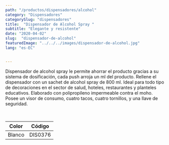 ```yaml
---
path: "/productos/dispensadores/alcohol"
category: "Dispensadores"
categorySlug: "dispensadores"
title:  "Dispensador de Alcohol Spray "
subtitle: "Elegante y resistente"
date: "2020-04-02"
slug:  "dispensador-de-alcohol"
featuredImage: "../../../images/dispensador-de-alcohol.jpg"
lang: "es-EC"


---
```

Dispensador de alcohol spray  le permite ahorrar el producto  gracias a su sistema de dosificación, cada push arroja un ml del producto. Rellene el dispensador con un  sachet de alcohol spray de 800 ml. Ideal para todo tipo de decoraciones en el sector de salud, hoteles, restaurantes y planteles educativos. Elaborado con polipropileno impermeable contra el moho. Posee un visor de consumo, cuatro tacos, cuatro tornillos, y una llave de seguridad.


<br>
<table class="min-w-full md:min-w-0 divide-y-0 divide-gray-200">
          <thead class=" bg-white">
            <tr>
              <th scope="col" class="px-6 text-center text-xs font-medium text-primary-lighter uppercase tracking-wider">
                Color
              </th>
              <th scope="col" class="px-6 py-3 text-center text-xs font-medium text-primary-lighter uppercase tracking-wider">
                Código
              </th>
            </tr>
          </thead>
          <tbody>
            <tr class="bg-gray-400">
              <td class="px-6 py-4 whitespace-nowrap text-sm text-gray-700 text-center">
              Blanco
              </td>
              <td class="px-6 py-4 whitespace-nowrap text-sm text-gray-700 text-center">
               DIS0376
              </td>
            </tr>  
          </tbody>
        </table>
